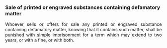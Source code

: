 ### Sale of printed or engraved substances containing defamatory matter
<div style="text-align: justify">

Whoever sells or offers for sale any printed or engraved substance containing defamatory matter, knowing that it contains such matter, shall be punished with simple imprisonment for a term which may extend to two years, or with a fine, or with both.

</div>
